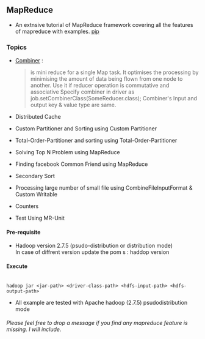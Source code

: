 ## MapReduce  

 - An extnsive tutorial of MapReduce framework covering all the features of mapreduce with examples.
[pip](https://pip.pypa.io/en/stable/)

### Topics 

- [Combiner](https://github.com/kaustuvkunal/map-reduce/blob/master/src/main/java/com/kk/mapreduce/wordcount/WCDriver.java ) :
  > is mini reduce for a single Map task. It optimises the processing by minimising the amount of data being flown from one node to another. Use it if reducer operation is commutative and associative Specify combiner in driver as job.setCombinerClass(SomeReducer.class); Combiner's Input and output key & value type are same.
  
- Distributed Cache
- Custom Partitioner and Sorting using Custom Partitioner
- Total-Order-Partitioner and sorting using Total-Order-Partitioner
- Solving Top N Problem using MapReduce 
- Finding facebook Common Friend using MapReduce
- Secondary Sort
- Processing large number of small file using CombineFileInputFormat & Custom Writable
- Counters
- Test Using MR-Unit


####  Pre-requisite

 -  Hadoop version 2.7.5 (psudo-distribution or distribution mode)
 </br> In case of diffrent version update the pom s : haddop version 

####  Execute
</br>`hadoop jar <jar-path> <driver-class-path> <hdfs-input-path> <hdfs-output-path>`

- All example are tested with  Apache hadoop (2.7.5) psudodistribution mode


###### Please feel free to drop a message if you find any mapreduce feature is missing. I will include.
 

